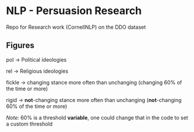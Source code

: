 # NLP - Persuasion Research
Repo for Research work (CornellNLP) on the DDO dataset

## Figures
pol -> Political ideologies

rel -> Religious ideologies

fickle -> changing stance more often than unchanging (changing 60% of the time or more)

rigid -> **not**-changing stance more often than unchanging (**not**-changing 60% of the time or more)

*Note:* 60% is a threshold **variable**, one could change that in the code to set a custom threshold
